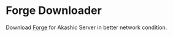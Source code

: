 # Forge Downloader

Download [Forge](http://files.minecraftforge.net/maven/net/minecraftforge/forge/index_1.12.2.html) for Akashic Server in better network condition.